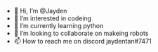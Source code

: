 - 👋 Hi, I’m @Jayden
- 👀 I’m interested in codeing
- 🌱 I’m currently learning python
- 💞️ I’m looking to collaborate on makeing robots
- 📫 How to reach me on discord jaydentan#7471

<!---
Jaydentan7471/Jaydentan7471 is a ✨ special ✨ repository because its `README.md` (this file) appears on your GitHub profile.
You can click the Preview link to take a look at your changes.
--->
